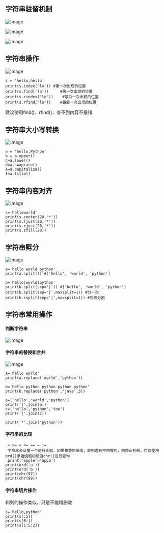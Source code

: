 ## 字符串驻留机制
![image](https://user-images.githubusercontent.com/71583369/149766172-9e74abb0-54be-45f5-85a5-a713c15bf91d.png)

![image](https://user-images.githubusercontent.com/71583369/149770143-c59cf281-3393-42cf-ab9d-b9a3d950a70e.png)

![image](https://user-images.githubusercontent.com/71583369/149770769-6fc80715-7f26-4561-a3fb-7f3f5cf7a9b7.png)

## 字符串操作
![image](https://user-images.githubusercontent.com/71583369/149770973-a11ebfa4-d486-4d2c-bc11-44adcb2f3d12.png)
```
s = 'hello,hello'
print(s.index('lo')) #第一次出现的位置
print(s.find('lo'))     #第一次出现的位置
print(s.rindex('lo'))    #最后一次出现的位置
print(s.rfind('lo'))    #最后一次出现的位置
```
建议使用find()、rfind()，查不到内容不报错
## 字符串大小写转换
![image](https://user-images.githubusercontent.com/71583369/149774090-ff9b7fc4-dfc4-4190-83d2-303a0f045954.png)
```
a = 'hello,Python'
b = a.upper()
c=a.lower()
d=a.swapcase()
e=a.capitalize()
f=a.title()
```
## 字符串内容对齐
![image](https://user-images.githubusercontent.com/71583369/149777613-91c0cfee-55e3-481b-9a67-1a72c93bf880.png)
```
s='helloworld'
print(s.center(20,'*'))
print(s.ljust(20,'*'))
print(s.rjust(20,'*'))
print(s.zfill(20))
```
## 字符串劈分
![image](https://user-images.githubusercontent.com/71583369/149889620-6d6362db-0e39-4285-935c-6b1e3b936fdd.png)

```
a='hello world python'
print(a.split()) #['hello', 'world', 'python']

b='hello|world|python'
print(b.split(sep='|')) #['hello', 'world', 'python']
print(b.split(sep='|',maxsplit=1)) #分一次
print(b.rsplit(sep='|',maxsplit=1)) #右侧分割
```
## 字符串常用操作
#### 判断字符串
![image](https://user-images.githubusercontent.com/71583369/149895522-2a867998-5ec0-47ec-b142-e0a31455b1ec.png)
#### 字符串的替换和合并
![image](https://user-images.githubusercontent.com/71583369/149896476-4aabf17e-5301-47f8-99fd-849ea7d2379e.png)
```
a='hello world'
print(a.replace('world','python'))

b='hello python python python python'
print(b.replace('python','java',3))

a=['hello','world','python']
print('|'.join(a))
c=('hello','python','too')
print('|'.join(c))

print('*'.join('python'))
```
#### 字符串的比较
```
 > >= < <= == = !=
 字符串会从第一个进行比较，如果相等则继续，直到遇到不相等的，则停止判断，可以使用ord()原始值和相反值chr()进行查询
 print('apple'>'appb')
print(ord('a'))
print(ord('b'))
print(chr(97))
print(chr(98))
```
#### 字符串切片操作
和列的操作类似，只是不能增删改
```
s='hello,python'
print(s[:5])
print(s[6:])
print(s[1:5:2])
```
